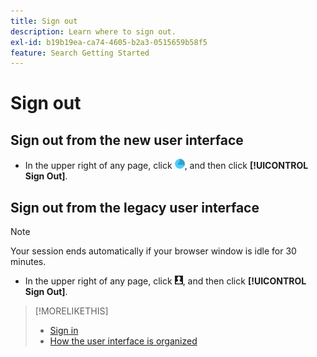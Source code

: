 ```yaml
---
title: Sign out
description: Learn where to sign out.
exl-id: b19b19ea-ca74-4605-b2a3-0515659b58f5
feature: Search Getting Started
---
```

# Sign out
 
## Sign out from the new user interface

* In the upper right of any page, click ![Account](/help/search-social-commerce/assets/account.png "Account"), and then click **[!UICONTROL Sign Out]**.

## Sign out from the legacy user interface

>[!NOTE]
>
>Your session ends automatically if your browser window is idle for 30 minutes.

* In the upper right of any page, click ![User profile](/help/search-social-commerce/assets/user-profile.png "User profile"), and then click **[!UICONTROL Sign Out]**.

>[!MORELIKETHIS]
>
>* [Sign in](sign-in.md)
>* [How the user interface is organized](user-interface.md)
